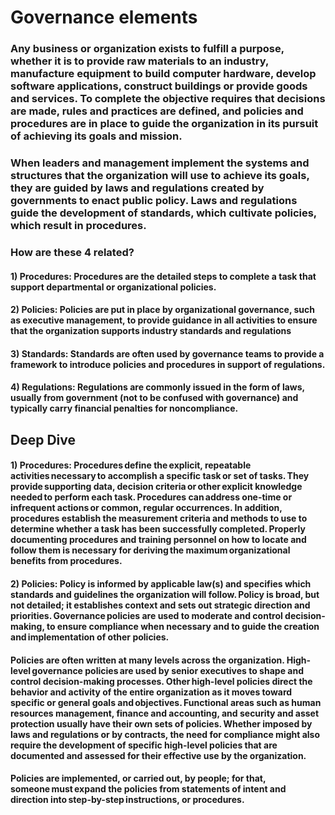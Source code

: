 # Governance elements

### Any business or organization exists to fulfill a purpose, whether it is to provide raw materials to an industry, manufacture equipment to build computer hardware, develop software applications, construct buildings or provide goods and services. To complete the objective requires that decisions are made, rules and practices are defined, and policies and procedures are in place to guide the organization in its pursuit of achieving its goals and mission.

### When leaders and management implement the systems and structures that the organization will use to achieve its goals, they are guided by laws and regulations created by governments to enact public policy. Laws and regulations guide the development of standards, which cultivate policies, which result in procedures.

### How are these 4 related?

#### 1) Procedures: Procedures are the detailed steps to complete a task that support departmental or organizational policies.

#### 2) Policies: Policies are put in place by organizational governance, such as executive management, to provide guidance in all activities to ensure that the organization supports industry standards and regulations

#### 3) Standards: Standards are often used by governance teams to provide a framework to introduce policies and procedures in support of regulations.

#### 4) Regulations: Regulations are commonly issued in the form of laws, usually from government (not to be confused with governance) and typically carry financial penalties for noncompliance.

## Deep Dive

#### 1) Procedures: Procedures define the explicit, repeatable activities necessary to accomplish a specific task or set of tasks. They provide supporting data, decision criteria or other explicit knowledge needed to perform each task. Procedures can address one-time or infrequent actions or common, regular occurrences. In addition, procedures establish the measurement criteria and methods to use to determine whether a task has been successfully completed. Properly documenting procedures and training personnel on how to locate and follow them is necessary for deriving the maximum organizational benefits from procedures.

#### 2) Policies: Policy is informed by applicable law(s) and specifies which standards and guidelines the organization will follow. Policy is broad, but not detailed; it establishes context and sets out strategic direction and priorities. Governance policies are used to moderate and control decision-making, to ensure compliance when necessary and to guide the creation and implementation of other policies.

#### Policies are often written at many levels across the organization. High-level governance policies are used by senior executives to shape and control decision-making processes. Other high-level policies direct the behavior and activity of the entire organization as it moves toward specific or general goals and objectives. Functional areas such as human resources management, finance and accounting, and security and asset protection usually have their own sets of policies. Whether imposed by laws and regulations or by contracts, the need for compliance might also require the development of specific high-level policies that are documented and assessed for their effective use by the organization.

#### Policies are implemented, or carried out, by people; for that, someone must expand the policies from statements of intent and direction into step-by-step instructions, or procedures.
